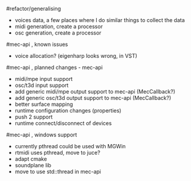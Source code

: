 #refactor/generalising
- voices data, a few places where I do similar things to collect the data
- midi generation, create a processor
- osc generation, create a processor



#mec-api , known issues
- voice allocation? (eigenharp looks wrong, in VST)

#mec-api , planned changes - mec-api
- midi/mpe input support
- osc/t3d input support
- add generic midi/mpe output support to mec-api (MecCallback?)
- add generic osc/t3d output support to mec-api (MecCallback?)
- better surface mapping
- runtime configuration changes (properties)
- push 2 support
- runtime connect/disconnect of devices

#mec-api , windows support
- currently pthread could be used with MGWin
- rtmidi uses pthread, move to juce?
- adapt cmake
- soundplane lib 
- move to use std::thread in mec-api 

